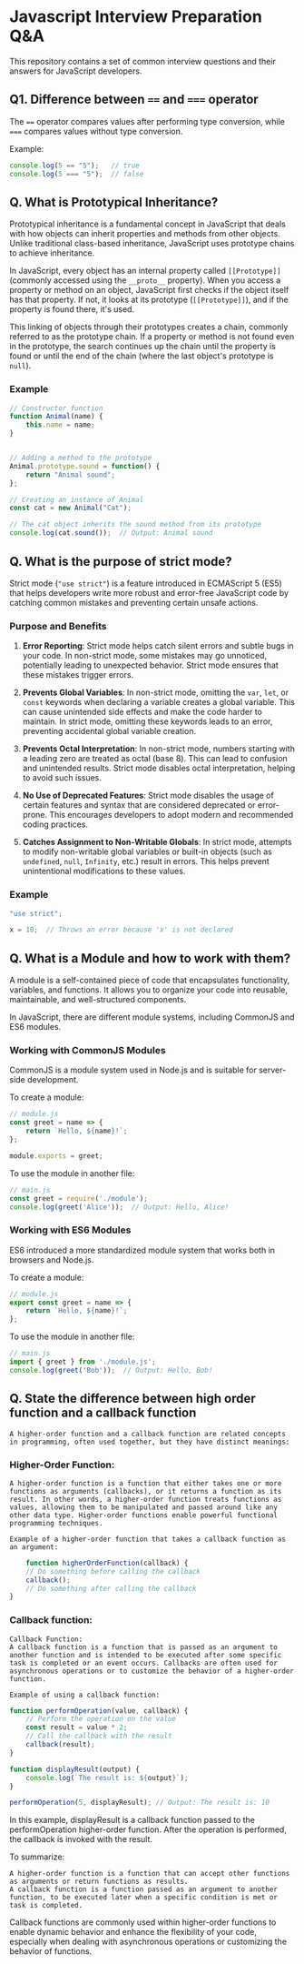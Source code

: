 # Javascript Interview Preparation Q&A

This repository contains a set of common interview questions and their answers for JavaScript developers.

## Q1. Difference between `==` and `===` operator

The `==` operator compares values after performing type conversion, while `===` compares values without type conversion.

Example:
```javascript
console.log(5 == "5");   // true
console.log(5 === "5");  // false
```

## Q. What is Prototypical Inheritance?

Prototypical inheritance is a fundamental concept in JavaScript that deals with how objects can inherit properties and methods from other objects. Unlike traditional class-based inheritance, JavaScript uses prototype chains to achieve inheritance.

In JavaScript, every object has an internal property called `[[Prototype]]` (commonly accessed using the `__proto__` property). When you access a property or method on an object, JavaScript first checks if the object itself has that property. If not, it looks at its prototype (`[[Prototype]]`), and if the property is found there, it's used.

This linking of objects through their prototypes creates a chain, commonly referred to as the prototype chain. If a property or method is not found even in the prototype, the search continues up the chain until the property is found or until the end of the chain (where the last object's prototype is `null`).

### Example

```javascript
// Constructor function
function Animal(name) {
    this.name = name;
}


// Adding a method to the prototype
Animal.prototype.sound = function() {
    return "Animal sound";
};

// Creating an instance of Animal
const cat = new Animal("Cat");

// The cat object inherits the sound method from its prototype
console.log(cat.sound());  // Output: Animal sound
```
## Q. What is the purpose of strict mode?

Strict mode (`"use strict"`) is a feature introduced in ECMAScript 5 (ES5) that helps developers write more robust and error-free JavaScript code by catching common mistakes and preventing certain unsafe actions.

### Purpose and Benefits

1. **Error Reporting**: Strict mode helps catch silent errors and subtle bugs in your code. In non-strict mode, some mistakes may go unnoticed, potentially leading to unexpected behavior. Strict mode ensures that these mistakes trigger errors.

2. **Prevents Global Variables**: In non-strict mode, omitting the `var`, `let`, or `const` keywords when declaring a variable creates a global variable. This can cause unintended side effects and make the code harder to maintain. In strict mode, omitting these keywords leads to an error, preventing accidental global variable creation.

3. **Prevents Octal Interpretation**: In non-strict mode, numbers starting with a leading zero are treated as octal (base 8). This can lead to confusion and unintended results. Strict mode disables octal interpretation, helping to avoid such issues.

4. **No Use of Deprecated Features**: Strict mode disables the usage of certain features and syntax that are considered deprecated or error-prone. This encourages developers to adopt modern and recommended coding practices.

5. **Catches Assignment to Non-Writable Globals**: In strict mode, attempts to modify non-writable global variables or built-in objects (such as `undefined`, `null`, `Infinity`, etc.) result in errors. This helps prevent unintentional modifications to these values.

### Example

```javascript
"use strict";

x = 10;  // Throws an error because 'x' is not declared
```

## Q. What is a Module and how to work with them?

A module is a self-contained piece of code that encapsulates functionality, variables, and functions. It allows you to organize your code into reusable, maintainable, and well-structured components.

In JavaScript, there are different module systems, including CommonJS and ES6 modules.

### Working with CommonJS Modules

CommonJS is a module system used in Node.js and is suitable for server-side development.

To create a module:
```javascript
// module.js
const greet = name => {
    return `Hello, ${name}!`;
};

module.exports = greet;
```
To use the module in another file:

```js
// main.js
const greet = require('./module');
console.log(greet('Alice'));  // Output: Hello, Alice!
```
### Working with ES6 Modules
ES6 introduced a more standardized module system that works both in browsers and Node.js.

To create a module:
```js
// module.js
export const greet = name => {
    return `Hello, ${name}!`;
};
```
To use the module in another file:
```js
// main.js
import { greet } from './module.js';
console.log(greet('Bob'));  // Output: Hello, Bob!
```

## Q. State the difference between high order function and a callback function
    A higher-order function and a callback function are related concepts in programming, often used together, but they have distinct meanings:

### Higher-Order Function:
    A higher-order function is a function that either takes one or more functions as arguments (callbacks), or it returns a function as its result. In other words, a higher-order function treats functions as values, allowing them to be manipulated and passed around like any other data type. Higher-order functions enable powerful functional programming techniques.

    Example of a higher-order function that takes a callback function as an argument:
```js
    function higherOrderFunction(callback) {
    // Do something before calling the callback
    callback();
    // Do something after calling the callback
}
```
### Callback function:
    Callback Function:
    A callback function is a function that is passed as an argument to another function and is intended to be executed after some specific task is completed or an event occurs. Callbacks are often used for asynchronous operations or to customize the behavior of a higher-order function.

    Example of using a callback function:
```js
function performOperation(value, callback) {
    // Perform the operation on the value
    const result = value * 2;
    // Call the callback with the result
    callback(result);
}

function displayResult(output) {
    console.log(`The result is: ${output}`);
}

performOperation(5, displayResult); // Output: The result is: 10
```
In this example, displayResult is a callback function passed to the performOperation higher-order function. After the operation is performed, the callback is invoked with the result.

To summarize:

    A higher-order function is a function that can accept other functions as arguments or return functions as results.
    A callback function is a function passed as an argument to another function, to be executed later when a specific condition is met or task is completed.

Callback functions are commonly used within higher-order functions to enable dynamic behavior and enhance the flexibility of your code, especially when dealing with asynchronous operations or customizing the behavior of functions.
